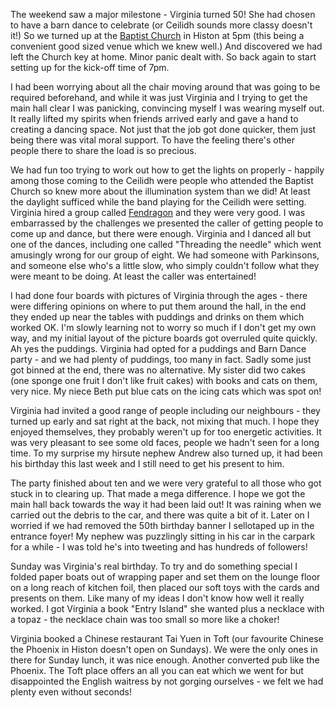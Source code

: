 The weekend saw a major milestone - Virginia turned 50!  She had chosen
to have a barn dance to celebrate (or Ceilidh sounds more classy doesn't it!)
So we turned up at the [Baptist Church](https://www.histonbaptist.org.uk/)
in Histon at 5pm (this being a convenient
good sized venue which we knew well.)  And discovered we had left the Church key
at home.  Minor panic dealt with.  So back again to start setting up for the
kick-off time of 7pm.

I had been worrying about all the chair moving around that was going to be
required beforehand, and while it was just Virginia and I trying to get the
main hall clear I was panicking, convincing myself I was wearing myself out.
It really lifted my spirits when friends arrived early and gave a hand to
creating a dancing space.  Not just that the job got done quicker, them just
being there was vital moral support.  To have the feeling there's other people
there to share the load is so precious.

We had fun too trying to work out how to get the lights on properly - happily
among those coming to the Ceilidh were people who attended the Baptist Church
so knew more about the illumination system than we did!  At least the daylight
sufficed while the band playing for the Ceilidh were setting.  Virginia hired
a group called [Fendragon](https://www.fendragon.co.uk)
and they were very good.  I was embarrassed by the
challenges we presented the caller of getting people to come up and dance, but
there were enough.  Virginia and I danced all but one of the dances, including
one called "Threading the needle" which went amusingly wrong for our group of eight.
We had someone with Parkinsons, and someone else who's a little slow, who
simply couldn't follow what they were meant to be doing.  At least the caller
was entertained!

I had done four boards with pictures of Virginia through the ages - there were
differing opinions on where to put them around the hall, in the end they
ended up near the tables with puddings and drinks on them which worked OK.
I'm slowly learning not to worry so much if I don't get my own way, and my
initial layout of the picture boards got overruled quite quickly.  Ah yes the
puddings.  Virginia had opted for a puddings and Barn Dance party - and we
had plenty of puddings, too many in fact.  Sadly some just got binned at
the end, there was no alternative.  My sister did two cakes (one sponge one
fruit I don't like fruit cakes) with books and cats on them, very nice.
My niece Beth put blue cats on the icing cats which was spot on!

Virginia had invited a good range of people including our neighbours - they
turned up early and sat right at the back, not mixing that much.  I hope
they enjoyed themselves, they probably weren't up for too energetic
activities.  It was very pleasant to see some old faces, people we
hadn't seen for a long time.  To my surprise my hirsute nephew Andrew also
turned up, it had been his birthday this last week and I still need to get
his present to him.

The party finished about ten and we were very grateful to all those who
got stuck in to clearing up.  That made a mega difference.  I hope we
got the main hall back towards the way it had been laid out!  It was
raining when we carried out the debris to the car, and there was quite
a bit of it.  Later on I worried if we had removed the 50th birthday banner
I sellotaped up in the entrance foyer!  My nephew was puzzlingly sitting
in his car in the carpark for a while - I was told he's into tweeting and
has hundreds of followers!

Sunday was Virginia's real birthday.  To try and do something special I
folded paper boats out of wrapping paper and set them on the lounge floor
on a long reach of kitchen foil, then placed our soft toys with the cards
and presents on them.  Like many of my ideas I don't know how well it
really worked.  I got Virginia a book "Entry Island" she wanted plus a
necklace with a topaz - the necklace chain was too small so more like a
choker!

Virginia booked a Chinese restaurant Tai Yuen in Toft (our favourite Chinese the Phoenix
in Histon doesn't open on Sundays).  We were the only ones in there for
Sunday lunch, it was nice enough.  Another converted pub like the Phoenix.
The Toft place offers an all you can eat which we went for but
disappointed the English waitress by not gorging ourselves - we felt
we had plenty even without seconds!
